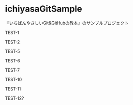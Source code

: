 # ichiyasaGitSample
『いちばんやさしいGit&GitHubの教本』のサンプルプロジェクト

TEST-1

TEST-2

TEST-5

TEST-6

TEST-7

TEST-10

TEST-11

TEST-12?
